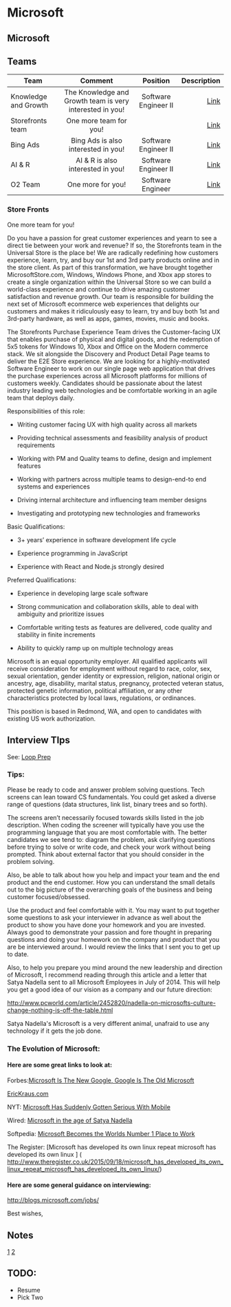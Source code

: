 # Microsoft

## Microsoft

## Teams

| Team        | Comment|Position | Description|
| ------------- |:-------------:|:-------------:| -----:|
| Knowledge and Growth  |The Knowledge and Growth team is very interested in you!| Software Engineer II | [Link](https://careers.microsoft.com/jobdetails.aspx?ss=&pg=0&so=&rw=1&jid=347944&jlang=en&pp=ss )|
|Storefronts team       |One more team for you!  |       |       [Link](#store-fronts)|
|Bing Ads| Bing Ads is also interested in you!|Software Engineer II |[Link](https://careers.microsoft.com/jobdetails.aspx?ss=&pg=0&so=&rw=1&jid=348395&jlang=en&pp=ss)|
|AI & R|AI & R is also interested in you!  | Software Engineer II |[Link](https://careers.microsoft.com/jobdetails.aspx?ss=&pg=0&so=&rw=1&jid=346744&jlang=en&pp=ss)|
| O2 Team |One more for you!  |Software Engineer |[Link](https://careers.microsoft.com/jobdetails.aspx?ss=&pg=0&so=&rw=1&jid=345804&jlang=en&pp=ss)|


### Store Fronts

One more team for you!

Do you have a passion for great customer experiences and yearn to see a direct tie between your work and revenue? If so, the Storefronts team in the Universal Store is the place be! We are radically redefining how customers experience, learn, try, and buy our 1st and 3rd party products online and in the store client. As part of this transformation, we have brought together MicrosoftStore.com, Windows, Windows Phone, and Xbox app stores to create a single organization within the Universal Store so we can build a world-class experience and continue to drive amazing customer satisfaction and revenue growth. Our team is responsible for building the next set of Microsoft ecommerce web experiences that delights our customers and makes it ridiculously easy to learn, try and buy both 1st and 3rd-party hardware, as well as apps, games, movies, music and books.

The Storefronts Purchase Experience Team drives the Customer-facing UX that enables purchase of physical and digital goods, and the redemption of 5x5 tokens for Windows 10, Xbox and Office on the Modern commerce stack. We sit alongside the Discovery and Product Detail Page teams to deliver the E2E Store experience.  We are looking for a highly-motivated Software Engineer to work on our single page web application that drives the purchase experiences across all Microsoft platforms for millions of customers weekly.  Candidates should be passionate about the latest industry leading web technologies and be comfortable working in an agile team that deploys daily.

Responsibilities of this role:

- Writing customer facing UX with high quality across all markets

- Providing technical assessments and feasibility analysis of product requirements

- Working with PM and Quality teams to define, design and implement features

- Working with partners across multiple teams to design-end-to end systems and experiences

- Driving internal architecture and influencing team member designs

- Investigating and prototyping new technologies and frameworks


Basic Qualifications:

- 3+ years’ experience in software development life cycle

- Experience programming in JavaScript

- Experience with React and Node.js strongly desired


Preferred Qualifications:

- Experience in developing large scale software

- Strong communication and collaboration skills, able to deal with ambiguity and prioritize issues

- Comfortable writing tests as features are delivered, code quality and stability in finite increments

- Ability to quickly ramp up on multiple technology areas

Microsoft is an equal opportunity employer. All qualified applicants will receive consideration for employment without regard to race, color, sex, sexual orientation, gender identity or expression, religion, national origin or ancestry, age, disability, marital status, pregnancy, protected veteran status, protected genetic information, political affiliation, or any other characteristics protected by local laws, regulations, or ordinances.

This position is based in Redmond, WA, and open to candidates with existing US work authorization.

## Interview TIps

See: [Loop Prep](https://drive.google.com/file/d/0ByQQZTuX45lKVF9MX29DMnZwM2xqMENZbTJJbWVDMmF5X0dR/view?usp=sharing)

### Tips:

Please be ready to code and answer problem solving questions. Tech screens can lean toward CS fundamentals. You could get asked a diverse range of questions (data structures, link list, binary trees and so forth).

The screens aren’t necessarily focused towards skills listed in the job description. When coding the screener will typically have you use the programming language that you are most comfortable with.  The better candidates we see tend to:  diagram the problem, ask clarifying questions before trying to solve or write code, and check your work without being prompted.  Think about external factor that you should consider in the problem solving.

Also, be able to talk about how you help and impact your team and the end product and the end customer.  How you can understand the small details out to the big picture of the overarching goals of the business and being customer focused/obsessed.

Use the product and feel comfortable with it.  You may want to put together some questions to ask your interviewer in advance as well about the product to show you have done your homework and you are invested.  Always good to demonstrate your passion and fore thought in preparing questions and doing your homework on the company and product that you are be interviewed around.  I would review the links that I sent you to get up to date.

Also, to help you prepare you mind around the new leadership and direction of Microsoft, I recommend reading through this article and a letter that Satya Nadella sent to all Microsoft Employees in July of 2014.  This will help you get a good idea of our vision as a company and our future direction:

http://www.pcworld.com/article/2452820/nadella-on-microsofts-culture-change-nothing-is-off-the-table.html

Satya Nadella's Microsoft is a very different animal, unafraid to use any technology if it gets the job done.


### The Evolution of Microsoft:

#### Here are some great links to look at:

Forbes:[Microsoft Is The New Google, Google Is The Old Microsoft]( http://www.forbes.com/sites/gordonkelly/2015/02/18/microsoft-google-swap/)

[EricKraus.com]( http://www.erickraus.com/37-things-you-probably-dont-know-about-the-new-microsoft/)

NYT: [ Microsoft Has Suddenly Gotten Serious With Mobile ]( http://www.nytimes.com/2015/02/19/technology/personaltech/microsoft-has-suddenly-gotten-serious-with-mobile.html?_r=0)

Wired: [ Microsoft in the age of Satya Nadella ]( http://www.wired.com/2015/01/microsoft-nadella/)

Softpedia:  [ Microsoft Becomes the Worlds Number 1 Place to Work ]( http://news.softpedia.com/news/Microsoft-Becomes-the-World-s-Number-1-Place-to-Work-479346.shtml)

The Register:  [Microsoft has developed its own linux repeat microsoft has developed its own linux ] ( http://www.theregister.co.uk/2015/09/18/microsoft_has_developed_its_own_linux_repeat_microsoft_has_developed_its_own_linux/)

#### Here are some general guidance on interviewing:

http://blogs.microsoft.com/jobs/

Best wishes,




## Notes

[1](https://www.glassdoor.com/Salary/Microsoft-Software-Development-Engineer-II-Salaries-E1651_DAO.htm?filter.jobTitleExact=Software+Development+Engineer-II)
[2](https://www.glassdoor.com/Salary/Microsoft-Software-Development-Engineer-II-Salaries-E1651_DAO.htm?filter.jobTitleExact=Software+Development+Engineer-II)

## TODO:

- Resume
- Pick Two

